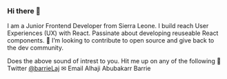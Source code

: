 ### Hi there 👋

<!--
**BarrieLAJ/BarrieLAJ** is a ✨ _special_ ✨ repository because its `README.md` (this file) appears on your GitHub profile.

Here are some ideas to get you started:

- 🔭 I’m currently working on ...
- 🌱 I’m currently learning ...
- 👯 I’m looking to collaborate on ...
- 🤔 I’m looking for help with ...
- 💬 Ask me about ...
- 📫 How to reach me: ...
- 😄 Pronouns: ...
- ⚡ Fun fact: ...
-->
I am a Junior Frontend Developer from Sierra Leone. I build reach User Experiences (UX) with React.
Passinate about developing reuseable React components.
👯 I’m looking to contribute to open source and give back to the dev community.

Does the above sound of intrest to you. Hit me up on any of the following
🐤Twitter <a href="https://twitter.com/barrieLaj" target="_blank">@barrieLaj</a>
✉ Email  <a mail="alhajiab.barrie@gmail.com" target="_blank">Alhaji Abubakarr Barrie</a>
